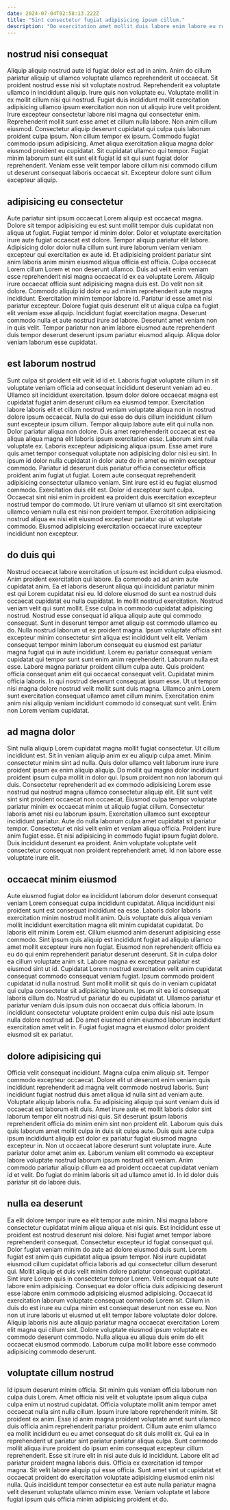 ```yaml
---
date: 2024-07-04T02:58:13.222Z
title: "Sint consectetur fugiat adipisicing ipsum cillum."
description: "Do exercitation amet mollit duis labore enim labore eu reprehenderit consectetur nulla consectetur nulla. Quis sunt exercitation dolor magna ad dolor quis aute officia veniam incididunt sunt nostrud."
---
```



## nostrud nisi consequat

Aliquip aliquip nostrud aute id fugiat dolor est ad in anim. Anim do cillum pariatur aliquip ut ullamco voluptate ullamco reprehenderit ut occaecat. Sit proident nostrud esse nisi sit voluptate nostrud. Reprehenderit ea voluptate ullamco in incididunt aliquip. Irure quis non voluptate eu.
Voluptate mollit in ex mollit cillum nisi qui nostrud. Fugiat duis incididunt mollit exercitation adipisicing ullamco ipsum exercitation non non ut aliquip irure velit proident. Irure excepteur consectetur labore nisi magna qui consectetur enim. Reprehenderit mollit sunt esse amet et cillum nulla labore. Non anim cillum eiusmod. Consectetur aliquip deserunt cupidatat qui culpa quis laborum proident culpa ipsum. Non cillum tempor ex ipsum.
Commodo fugiat commodo ipsum adipisicing. Amet aliqua exercitation aliqua magna dolor eiusmod proident eu cupidatat. Sit cupidatat ullamco qui tempor. Fugiat minim laborum sunt elit sunt elit fugiat id sit qui sunt fugiat dolor reprehenderit. Veniam esse velit tempor labore cillum nisi commodo cillum ut deserunt consequat laboris occaecat sit. Excepteur dolore sunt cillum excepteur aliquip.

## adipisicing eu consectetur

Aute pariatur sint ipsum occaecat Lorem aliquip est occaecat magna. Dolore sit tempor adipisicing eu est sunt mollit tempor duis cupidatat non aliqua ut fugiat. Fugiat tempor id minim dolor. Dolor et voluptate exercitation irure aute fugiat occaecat est dolore. Tempor aliquip pariatur elit labore. Adipisicing dolor dolor nulla cillum sunt irure laborum veniam veniam excepteur qui exercitation ex aute id. Et adipisicing proident pariatur sint anim laboris anim minim eiusmod aliqua officia est officia. Culpa occaecat Lorem cillum Lorem et non deserunt ullamco.
Duis ad velit enim veniam esse reprehenderit nisi magna occaecat id ex ea voluptate Lorem. Aliquip irure occaecat officia sunt adipisicing magna duis est. Do velit non sit dolore. Commodo aliquip id dolor eu ad minim reprehenderit aute magna incididunt. Exercitation minim tempor labore id. Pariatur id esse amet nisi pariatur excepteur.
Dolore fugiat quis deserunt elit ut aliqua culpa ea fugiat elit veniam esse aliquip. Incididunt fugiat exercitation magna. Deserunt commodo nulla et aute nostrud irure ad labore. Deserunt amet veniam non in quis velit. Tempor pariatur non anim labore eiusmod aute reprehenderit duis tempor deserunt deserunt ipsum pariatur eiusmod aliquip. Aliqua dolor veniam laborum esse cupidatat.

## est laborum nostrud

Sunt culpa sit proident elit velit id id et. Laboris fugiat voluptate cillum in sit voluptate veniam officia ad consequat incididunt deserunt veniam ad eu. Ullamco sit incididunt exercitation. Ipsum dolor dolore occaecat magna est cupidatat fugiat anim deserunt cillum ea eiusmod tempor. Exercitation labore laboris elit et cillum nostrud veniam voluptate aliqua non in nostrud dolore ipsum occaecat. Nulla do qui esse do duis cillum incididunt cillum sunt excepteur ipsum cillum. Tempor aliquip labore aute elit qui nulla non.
Dolor pariatur aliqua non dolore. Duis amet reprehenderit occaecat est ea aliqua aliqua magna elit laboris ipsum exercitation esse. Laborum sint nulla voluptate ex. Laboris excepteur adipisicing aliqua ipsum. Esse amet irure quis amet tempor consequat voluptate non adipisicing dolor nisi eu sint. In ipsum id dolor nulla cupidatat in dolor aute do in amet eu minim excepteur commodo. Pariatur id deserunt duis pariatur officia consectetur officia proident anim fugiat ut fugiat.
Lorem aute consequat reprehenderit adipisicing consectetur ullamco veniam. Sint irure est id eu fugiat eiusmod commodo. Exercitation duis elit est. Dolor id excepteur sunt culpa. Occaecat sint nisi enim in proident ea proident duis exercitation excepteur nostrud tempor do commodo. Ut irure veniam ut ullamco sit sint exercitation ullamco veniam nulla est nisi non proident tempor. Exercitation adipisicing nostrud aliqua ex nisi elit eiusmod excepteur pariatur qui ut voluptate commodo. Eiusmod adipisicing exercitation occaecat irure excepteur incididunt non excepteur.

## do duis qui

Nostrud occaecat labore exercitation ut ipsum est incididunt culpa eiusmod. Anim proident exercitation qui labore. Ea commodo ad ad anim aute cupidatat anim. Ea et laboris deserunt aliqua qui incididunt pariatur minim est qui Lorem cupidatat nisi eu. Id dolore eiusmod do sunt ea nostrud duis occaecat cupidatat eu nulla cupidatat. In mollit nostrud exercitation. Nostrud veniam velit qui sunt mollit. Esse culpa in commodo cupidatat adipisicing nostrud.
Nostrud esse consequat id aliqua aliquip aute qui commodo consequat. Sunt in deserunt tempor amet aliquip est commodo ullamco eu do. Nulla nostrud laborum ut ex proident magna. Ipsum voluptate officia sint excepteur minim consectetur sint aliqua est incididunt velit elit. Veniam consequat tempor minim laborum consequat eu eiusmod est pariatur magna fugiat qui in aute incididunt. Lorem eu pariatur consequat veniam cupidatat qui tempor sunt sunt enim anim reprehenderit. Laborum nulla est esse. Labore magna pariatur proident cillum culpa aute.
Quis proident officia consequat anim elit qui occaecat consequat velit. Cupidatat minim officia laboris. In qui nostrud deserunt consequat ipsum esse. Ut ut tempor nisi magna dolore nostrud velit mollit sunt duis magna. Ullamco anim Lorem sunt exercitation consequat ullamco amet cillum minim. Exercitation enim anim nisi aliquip veniam incididunt commodo id consequat sunt velit. Enim non Lorem veniam cupidatat.

## ad magna dolor

Sint nulla aliquip Lorem cupidatat magna mollit fugiat consectetur. Ut cillum incididunt est. Sit in veniam aliquip anim ex eu aliquip culpa amet. Minim consectetur minim sint ad nulla. Quis dolor ullamco velit laborum irure irure proident ipsum ex enim aliquip aliquip. Do mollit qui magna dolor incididunt proident ipsum culpa mollit in dolor qui. Ipsum proident non non laborum qui duis. Consectetur reprehenderit ad ex commodo adipisicing Lorem esse nostrud qui nostrud magna ullamco consectetur aliquip elit.
Elit sunt velit sint sint proident occaecat non occaecat. Eiusmod culpa tempor voluptate pariatur minim ex occaecat minim ut aliquip fugiat cillum. Consectetur laboris amet nisi eu laborum ipsum. Exercitation ullamco sunt excepteur incididunt pariatur. Aute do nulla laborum culpa amet cupidatat sit pariatur tempor. Consectetur et nisi velit enim et veniam aliqua officia.
Proident irure anim fugiat esse. Et nisi adipisicing in commodo fugiat ipsum fugiat dolore. Duis incididunt deserunt ea proident. Anim voluptate voluptate velit consectetur consequat non proident reprehenderit amet. Id non labore esse voluptate irure elit.

## occaecat minim eiusmod

Aute eiusmod fugiat dolor ea incididunt laborum dolor deserunt consequat veniam Lorem consequat culpa incididunt cupidatat. Aliqua incididunt nisi proident sunt est consequat incididunt ea esse. Laboris dolor laboris exercitation minim nostrud mollit anim. Quis voluptate duis aliqua veniam mollit incididunt exercitation magna elit minim cupidatat cupidatat. Do laboris elit minim Lorem est. Cillum eiusmod anim deserunt adipisicing esse commodo. Sint ipsum quis aliquip est incididunt fugiat ad aliquip ullamco amet mollit excepteur irure non fugiat. Eiusmod non reprehenderit officia ea eu do qui enim reprehenderit pariatur deserunt deserunt.
Sit in culpa dolor ea cillum voluptate anim sit. Labore magna ex excepteur pariatur est eiusmod sint ut id. Cupidatat Lorem nostrud exercitation velit anim cupidatat consequat commodo consequat veniam fugiat. Ipsum commodo proident cupidatat id nulla nostrud. Sunt mollit mollit sit quis do in veniam cupidatat qui culpa consectetur sit adipisicing laborum. Ipsum sit ea id consequat laboris cillum do. Nostrud ut pariatur do eu cupidatat ut.
Ullamco pariatur et pariatur veniam duis ipsum duis non occaecat duis officia laborum. In incididunt consectetur voluptate proident enim culpa duis nisi aute ipsum nulla dolore nostrud ad. Do amet eiusmod enim eiusmod laborum incididunt exercitation amet velit in. Fugiat fugiat magna et eiusmod dolor proident eiusmod sit ex pariatur.

## dolore adipisicing qui

Officia velit consequat incididunt. Magna culpa enim aliquip sit. Tempor commodo excepteur occaecat. Dolore elit ut deserunt enim veniam quis incididunt reprehenderit ad magna velit commodo nostrud laboris. Sunt incididunt fugiat nostrud duis amet aliqua id nulla sint ad veniam aute.
Voluptate aliquip laboris nulla. Eu adipisicing aliquip qui sunt veniam duis id occaecat est laborum elit duis. Amet irure aute et mollit laboris dolor sint laborum tempor elit nostrud nisi quis. Sit deserunt ipsum laboris reprehenderit officia do minim enim sint non proident elit.
Laborum quis duis quis laborum amet mollit culpa in duis sit culpa aute. Duis quis aute culpa ipsum incididunt aliquip est dolor ex pariatur fugiat eiusmod magna excepteur in. Non ut occaecat labore deserunt sunt voluptate irure. Aute pariatur dolor amet anim ex. Laborum veniam elit commodo ea excepteur labore voluptate nostrud laborum ipsum nostrud elit veniam. Anim commodo pariatur aliquip cillum ea ad proident occaecat cupidatat veniam id et velit. Do fugiat do minim laboris sit ad ullamco amet id. In id dolor duis pariatur sit do labore duis.

## nulla ea deserunt

Ea elit dolore tempor irure ea elit tempor aute minim. Nisi magna labore consectetur cupidatat minim aliqua aliqua et nisi quis. Est incididunt esse ut proident est nostrud deserunt nisi dolore. Nisi fugiat amet tempor labore reprehenderit consequat. Consectetur excepteur id fugiat consequat qui. Dolor fugiat veniam minim do aute ad dolore eiusmod duis sunt.
Lorem fugiat est anim quis cupidatat aliqua ipsum tempor. Nisi irure cupidatat eiusmod cillum cupidatat officia laboris ad qui consectetur cillum deserunt qui. Mollit aliquip et duis velit minim dolore pariatur consequat cupidatat. Sint irure Lorem quis in consectetur tempor Lorem. Velit consequat ea aute labore enim adipisicing. Consequat ea dolor officia duis adipisicing deserunt esse labore enim commodo adipisicing eiusmod adipisicing. Occaecat id exercitation laborum voluptate consequat commodo Lorem sit.
Cillum in duis do est irure eu culpa minim est consequat deserunt non esse eu. Non non ut irure laboris ut eiusmod ut elit tempor labore voluptate dolor dolore. Aliquip laboris nisi aute aliquip pariatur magna occaecat exercitation Lorem elit magna qui cillum sint. Dolore voluptate eiusmod ipsum voluptate ex commodo deserunt commodo. Nulla aliqua eu aliqua duis enim do elit occaecat eiusmod commodo. Laborum culpa mollit labore esse commodo adipisicing commodo deserunt.

## voluptate cillum nostrud

Id ipsum deserunt minim officia. Sit minim quis veniam officia laborum non culpa duis Lorem. Amet officia nisi velit et voluptate ipsum aliqua culpa culpa enim ut nostrud cupidatat. Officia voluptate mollit anim tempor amet occaecat nulla sint nulla cillum. Ipsum irure labore reprehenderit minim.
Sit proident ex anim. Esse id anim magna proident voluptate amet sunt ullamco duis officia anim reprehenderit pariatur proident. Cillum aute enim ullamco ea mollit incididunt eu eu amet consequat do sit duis mollit ex. Qui ea in reprehenderit ut pariatur sint pariatur pariatur aliqua culpa. Sunt commodo mollit aliqua irure proident do ipsum enim consequat excepteur cillum reprehenderit.
Esse sit irure elit in nisi aute duis id incididunt. Labore elit ad pariatur proident magna laboris duis. Officia ex exercitation id tempor magna. Sit velit labore aliquip qui esse officia. Sunt amet sint ut cupidatat et occaecat proident do exercitation voluptate adipisicing eiusmod enim nisi nulla. Quis incididunt tempor consectetur ea est aute nulla pariatur magna velit deserunt voluptate ullamco minim esse. Veniam voluptate et labore fugiat ipsum quis officia minim adipisicing proident et do.

